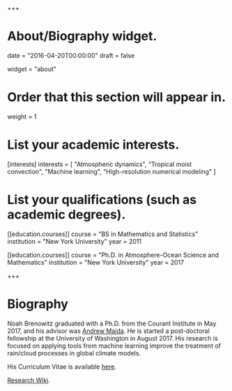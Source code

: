 +++
# About/Biography widget.

date = "2016-04-20T00:00:00"
draft = false

widget = "about"

# Order that this section will appear in.
weight = 1

# List your academic interests.
[interests]
  interests = [
    "Atmospheric dynamics",
    "Tropical moist convection",
    "Machine learning",
    "High-resolution numerical modeling"
  ]

# List your qualifications (such as academic degrees).

[[education.courses]]
  course = "BS in Mathematics and Statistics"
  institution = "New York University"
  year = 2011

[[education.courses]]
  course = "Ph.D. in Atmosphere-Ocean Science and Mathematics"
  institution = "New York University"
  year = 2017
 
+++

# Biography

Noah Brenowitz graduated with a Ph.D. from the Courant Institute in May 2017,
and his advisor was [Andrew Majda](http://www.math.nyu.edu/faculty/majda/). He
is started a post-doctoral fellowship at the University of Washington in
August 2017. His research is focused on applying tools from machine learning
improve the treatment of rain/cloud processes in global climate models.


His Curriculum Vitae is available [here](./noah_brenowitz_cv.pdf).

[Research Wiki](../dokuwiki).

